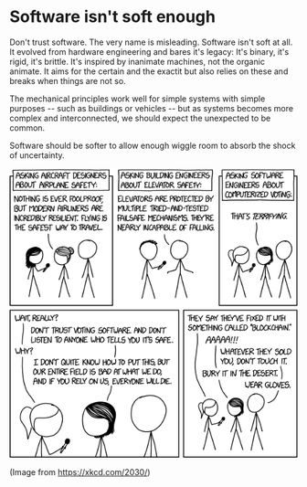 
# Software isn't soft enough 

Don't trust software. 
The very name is misleading. Software isn't soft at all. 
It evolved from hardware engineering and bares it's legacy: 
It's binary, it's rigid, it's brittle. 
It's inspired by inanimate machines, not the organic animate. 
It aims for the certain and the exactit but also relies on these and breaks when things are not so. 

The mechanical principles work well for simple systems with simple purposes -- such as buildings or vehicles -- 
but as systems becomes more complex and interconnected, 
we should expect the unexpected to be common. 

Software should be softer to allow enough wiggle room to absorb the 
shock of uncertainty. 

![alt text](img/do_not_trust_software.png)

(Image from https://xkcd.com/2030/)
